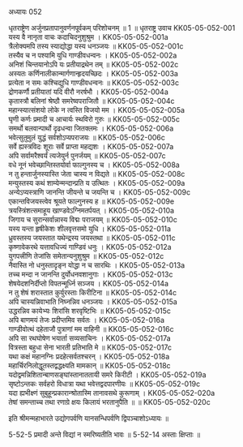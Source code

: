 अध्यायः 052

धृतराष्ट्रेण अर्जुनप्रतापानुवर्णनपूर्वकम् परिशोचनम् ॥ 1 ॥
धृतराष्ट्र उवाच 	KK05-05-052-001  
यस्य वै नानृता वाचः कदाचिदनुशुश्रुम ।	KK05-05-052-001a  
त्रैलोक्यमपि तस्य स्याद्योद्धा यस्य धनञ्जयः ॥	KK05-05-052-001c  
तस्यैव च न पश्यामि युधि गाण्डीवधन्वनः ।	KK05-05-052-002a  
अनिशं चिन्तयानोऽपि यः प्रतीयाद्रथेन तम् ॥	KK05-05-052-002c  
अस्यतः कर्णिनालीकान्मार्गणान्हृदयच्छिदः ।	KK05-05-052-003a  
प्रत्येता न समः कश्चिद्युधि गाण्डीवधन्वनः ॥	KK05-05-052-003c  
द्रोणकर्णौ प्रतीयातां यदि वीरौ नरर्षभौ ।	KK05-05-052-004a  
कृतास्त्रौ बलिनां श्रेष्ठौ समरेष्वपराजितौ ॥	KK05-05-052-004c  
महान्स्यात्संशयो लोके न त्वस्ति विजयो मम ।	KK05-05-052-005a  
घृणी कर्णः प्रमादी च आचार्यः स्थविरो गुरुः ॥	KK05-05-052-005c  
समर्थो बलवान्पार्थो दृढधन्वा जितक्लमः ।	KK05-05-052-006a  
भवेत्सुतुमुलं युद्धं सर्वशोऽप्यपराजयः ॥	KK05-05-052-006c  
सर्वे ह्यस्त्रविदः शूराः सर्वे प्राप्ता महद्यशः ।	KK05-05-052-007a  
अपि सर्वामरैश्वर्यं त्यजेयुर्न पुनर्जयम् ॥	KK05-05-052-007c  
वधे नूनं भवेच्छान्तिस्तयोर्वा फाल्गुनस्य च ।	KK05-05-052-008a  
न तु हन्तार्जुनस्यास्ति जेता चास्य न विद्यते ॥	KK05-05-052-008c  
मन्युस्तस्य कथं शाम्येन्मन्दान्प्रति य उत्थितः ।	KK05-05-052-009a  
अन्येऽप्यस्त्राणि जानन्ति जीयन्ते च जयन्ति च ।	KK05-05-052-009c  
एकान्तविजयस्त्वेव श्रूयते फाल्गुनस्य ह ॥	KK05-05-052-009e  
त्रयस्त्रिंशत्समाहूय खाण्डवेऽग्निमतर्पयत् ।	KK05-05-052-010a  
जिगाय च सुरान्सर्वान्नास्य विद्मः पराजयम् ॥	KK05-05-052-010c  
यस्य यन्ता हृषीकेशः शीलवृत्तसमो युधि ।	KK05-05-052-011a  
ध्रुवस्तस्य जयस्तात यथेन्द्रस्य जयस्तथा ॥	KK05-05-052-011c  
कृष्णावेकरथे यत्तावधिज्यं गाण्डिवं धनुः ।	KK05-05-052-012a  
युगपत्त्रीणि तेजांसि समेतान्यनुशुश्रुम ॥	KK05-05-052-012c  
नैवास्ति नो धनुस्तादृङ्न योद्धा न च सारथिः ।	KK05-05-052-013a  
तच्च मन्दा न जानन्ति दुर्योधनवशानुगाः ।	KK05-05-052-013c  
शेषयेदशनिर्दीप्तो विपतन्मूर्ध्नि सञ्जय ।	KK05-05-052-014a  
न तु शेषं शरास्तात कुर्युरस्ताः किरीटिना ॥	KK05-05-052-014c  
अपि चास्यन्निवाभाति निघ्नन्निव धनञ्जयः ।	KK05-05-052-015a  
उद्धरन्निव कायेभ्यः शिरांसि शरवृष्टिभिः ॥	KK05-05-052-015c  
अपि बाणमयं तेजः प्रदीप्तमिव सर्वतः ।	KK05-05-052-016a  
गाण्डीवोत्थं दहेताजौ पुत्राणां मम वाहिनी ॥	KK05-05-052-016c  
अपि सा रथघोषेण भयार्ता सव्यसाचिनः ।	KK05-05-052-017a  
वित्रस्ता बहुधा सेना भारती प्रतिभाति मे ॥	KK05-05-052-017c  
यथा कक्षं महानग्निः प्रदहेत्सर्वतश्चरन् ।	KK05-05-052-018a  
महार्चिरनिलोद्धूतस्तद्वद्धक्ष्यति मामकान् ॥	KK05-05-052-018c  
यदोद्वमन्निशितान्बाणसङ्घांस्तानाततायी समरे किरीटी ।	KK05-05-052-019a  
सृष्टोऽन्तकः सर्वहरो विधात्रा यथा भवेत्तद्वदपारणीयः ॥	KK05-05-052-019c  
यदा ह्यभीक्ष्णं सुबुहून्प्रकारान्श्रोतास्मि तानावसथे कुरूणाम् ।	KK05-05-052-020a  
तेषां समन्ताच्च तथा रणाग्रे क्षयः किलायं भरतानुपैति ॥ ॥	KK05-05-052-020c  

इति श्रीमन्महाभारते उद्योगपर्वणि यानसन्धिपर्वणि द्विपञ्चाशोऽध्यायः ॥

5-52-5 प्रमादी अन्ते विद्यां न स्मरिष्यतीति भावः ॥ 5-52-14 अस्ताः क्षिप्ताः ॥
